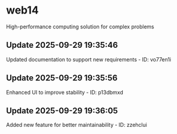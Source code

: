 # web14
High-performance computing solution for complex problems

## Update 2025-09-29 19:35:46
Updated documentation to support new requirements - ID: vo77en1i


## Update 2025-09-29 19:35:56
Enhanced UI to improve stability - ID: p13dbmxd


## Update 2025-09-29 19:36:05
Added new feature for better maintainability - ID: zzehclui

